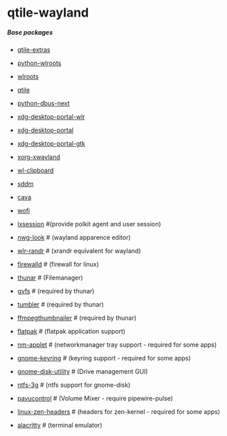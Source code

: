# qtile-wayland

##### Base packages ####


- [qtile-extras]()
- [python-wlroots]()
- [wlroots]()
- [qtile]()
- [python-dbus-next]()
- [xdg-desktop-portal-wlr]()
- [xdg-desktop-portal]()
- [xdg-desktop-portal-gtk]()
- [xorg-xwayland]()
- [wl-clipboard]()
- [sddm]()
- [cava]()
- [wofi]()



- [lxsession]() #(provide polkit agent and user session)
- [nwg-look]()  # (wayland apparence editor)
- [wlr-randr]() # (xrandr equivalent for wayland)
- [firewalld]() # (firewall for linux)
- [thunar]() # (Filemanager)
- [gvfs]() # (required by thunar)
- [tumbler]() # (required by thunar)
- [ffmpegthumbnailer]() # (required by thunar)
- [flatpak]() # (flatpak application support)
- [nm-applet]() # (networkmanager tray support - required for some apps)
- [gnome-keyring]() # (keyring support - required for some apps)
- [gnome-disk-utility]() # (Drive management GUI)
- [ntfs-3g]() # (ntfs support for gnome-disk)
- [pavucontrol]() # (Volume Mixer - require pipewire-pulse)
- [linux-zen-headers]() # (headers for zen-kernel - required for some apps)
- [alacritty]() # (terminal emulator)
